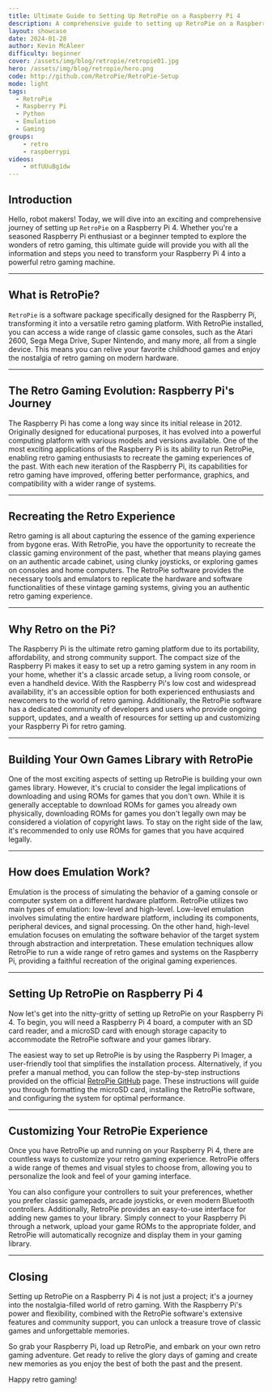 ```yaml
---
title: Ultimate Guide to Setting Up RetroPie on a Raspberry Pi 4
description: A comprehensive guide to setting up RetroPie on a Raspberry Pi 4
layout: showcase
date: 2024-01-28
author: Kevin McAleer
difficulty: beginner
cover: /assets/img/blog/retropie/retropie01.jpg
hero: /assets/img/blog/retropie/hero.png
code: http://github.com/RetroPie/RetroPie-Setup
mode: light
tags:
  - RetroPie
  - Raspberry Pi
  - Python
  - Emulation
  - Gaming
groups:
    - retro
    - raspberrypi
videos:
    - mtfUUuBg1dw
---
```


## Introduction

Hello, robot makers! Today, we will dive into an exciting and comprehensive journey of setting up `RetroPie` on a Raspberry Pi 4. Whether you're a seasoned Raspberry Pi enthusiast or a beginner tempted to explore the wonders of retro gaming, this ultimate guide will provide you with all the information and steps you need to transform your Raspberry Pi 4 into a powerful retro gaming machine.

---

## What is RetroPie?

`RetroPie` is a software package specifically designed for the Raspberry Pi, transforming it into a versatile retro gaming platform. With RetroPie installed, you can access a wide range of classic game consoles, such as the Atari 2600, Sega Mega Drive, Super Nintendo, and many more, all from a single device. This means you can relive your favorite childhood games and enjoy the nostalgia of retro gaming on modern hardware.

---

## The Retro Gaming Evolution: Raspberry Pi's Journey

The Raspberry Pi has come a long way since its initial release in 2012. Originally designed for educational purposes, it has evolved into a powerful computing platform with various models and versions available. One of the most exciting applications of the Raspberry Pi is its ability to run RetroPie, enabling retro gaming enthusiasts to recreate the gaming experiences of the past. With each new iteration of the Raspberry Pi, its capabilities for retro gaming have improved, offering better performance, graphics, and compatibility with a wider range of systems.

---

## Recreating the Retro Experience

Retro gaming is all about capturing the essence of the gaming experience from bygone eras. With RetroPie, you have the opportunity to recreate the classic gaming environment of the past, whether that means playing games on an authentic arcade cabinet, using clunky joysticks, or exploring games on consoles and home computers. The RetroPie software provides the necessary tools and emulators to replicate the hardware and software functionalities of these vintage gaming systems, giving you an authentic retro gaming experience.

---

## Why Retro on the Pi?

The Raspberry Pi is the ultimate retro gaming platform due to its portability, affordability, and strong community support. The compact size of the Raspberry Pi makes it easy to set up a retro gaming system in any room in your home, whether it's a classic arcade setup, a living room console, or even a handheld device. With the Raspberry Pi's low cost and widespread availability, it's an accessible option for both experienced enthusiasts and newcomers to the world of retro gaming. Additionally, the RetroPie software has a dedicated community of developers and users who provide ongoing support, updates, and a wealth of resources for setting up and customizing your Raspberry Pi for retro gaming.

---

## Building Your Own Games Library with RetroPie

One of the most exciting aspects of setting up RetroPie is building your own games library. However, it's crucial to consider the legal implications of downloading and using ROMs for games that you don't own. While it is generally acceptable to download ROMs for games you already own physically, downloading ROMs for games you don't legally own may be considered a violation of copyright laws. To stay on the right side of the law, it's recommended to only use ROMs for games that you have acquired legally.

---

## How does Emulation Work?

Emulation is the process of simulating the behavior of a gaming console or computer system on a different hardware platform. RetroPie utilizes two main types of emulation: low-level and high-level. Low-level emulation involves simulating the entire hardware platform, including its components, peripheral devices, and signal processing. On the other hand, high-level emulation focuses on emulating the software behavior of the target system through abstraction and interpretation. These emulation techniques allow RetroPie to run a wide range of retro games and systems on the Raspberry Pi, providing a faithful recreation of the original gaming experiences.

---

## Setting Up RetroPie on Raspberry Pi 4

Now let's get into the nitty-gritty of setting up RetroPie on your Raspberry Pi 4. To begin, you will need a Raspberry Pi 4 board, a computer with an SD card reader, and a microSD card with enough storage capacity to accommodate the RetroPie software and your games library.

The easiest way to set up RetroPie is by using the Raspberry Pi Imager, a user-friendly tool that simplifies the installation process. Alternatively, if you prefer a manual method, you can follow the step-by-step instructions provided on the official [RetroPie GitHub](http://github.com/RetroPie/RetroPie-Setup) page. These instructions will guide you through formatting the microSD card, installing the RetroPie software, and configuring the system for optimal performance.

---

## Customizing Your RetroPie Experience

Once you have RetroPie up and running on your Raspberry Pi 4, there are countless ways to customize your retro gaming experience. RetroPie offers a wide range of themes and visual styles to choose from, allowing you to personalize the look and feel of your gaming interface.

You can also configure your controllers to suit your preferences, whether you prefer classic gamepads, arcade joysticks, or even modern Bluetooth controllers. Additionally, RetroPie provides an easy-to-use interface for adding new games to your library. Simply connect to your Raspberry Pi through a network, upload your game ROMs to the appropriate folder, and RetroPie will automatically recognize and display them in your gaming library.

---

## Closing

Setting up RetroPie on a Raspberry Pi 4 is not just a project; it's a journey into the nostalgia-filled world of retro gaming. With the Raspberry Pi's power and flexibility, combined with the RetroPie software's extensive features and community support, you can unlock a treasure trove of classic games and unforgettable memories.

So grab your Raspberry Pi, load up RetroPie, and embark on your own retro gaming adventure. Get ready to relive the glory days of gaming and create new memories as you enjoy the best of both the past and the present.

Happy retro gaming!
